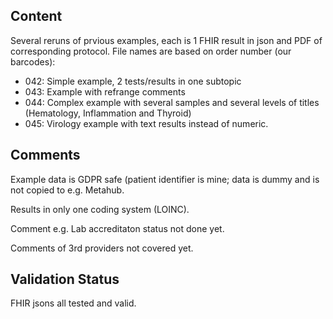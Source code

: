 ## Content

Several reruns of prvious examples, each is 1 FHIR result in json and PDF of corresponding protocol.  File names are based on order number (our barcodes):

- 042: Simple example, 2 tests/results in one subtopic
- 043: Example with refrange comments
- 044: Complex example with several samples and several levels of titles (Hematology, Inflammation and Thyroid)
- 045: Virology example with text results instead of numeric.

## Comments

Example data is GDPR safe (patient identifier is mine; data is dummy and is not copied to e.g. Metahub.

Results in only one coding system (LOINC).

Comment e.g. Lab accreditaton status not done yet.

Comments of 3rd providers not covered yet.

## Validation Status

FHIR jsons all tested and valid.
